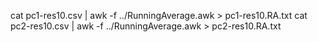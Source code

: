 cat pc1-res10.csv | awk -f ../RunningAverage.awk > pc1-res10.RA.txt
cat pc2-res10.csv | awk -f ../RunningAverage.awk > pc2-res10.RA.txt
